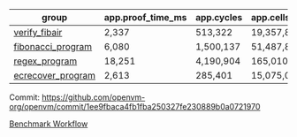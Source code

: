 | group | app.proof_time_ms | app.cycles | app.cells_used | leaf.proof_time_ms | leaf.cycles | leaf.cells_used |
| -- | -- | -- | -- | -- | -- | -- |
| [verify_fibair](https://github.com/openvm-org/openvm/blob/benchmark-results/benchmarks/verify_fibair-1ee9fbaca4fb1fba250327fe230889b0a0721970.md) | 2,337 |  513,322 |  19,357,812 |- | - | - |
| [fibonacci_program](https://github.com/openvm-org/openvm/blob/benchmark-results/benchmarks/fibonacci-1ee9fbaca4fb1fba250327fe230889b0a0721970.md) | 6,080 |  1,500,137 |  51,487,838 | 8,026 |  1,817,697 |  70,261,826 |
| [regex_program](https://github.com/openvm-org/openvm/blob/benchmark-results/benchmarks/regex-1ee9fbaca4fb1fba250327fe230889b0a0721970.md) | 18,251 |  4,190,904 |  165,010,909 | 17,136 |  3,007,693 |  141,619,722 |
| [ecrecover_program](https://github.com/openvm-org/openvm/blob/benchmark-results/benchmarks/ecrecover-1ee9fbaca4fb1fba250327fe230889b0a0721970.md) | 2,613 |  285,401 |  15,075,033 | 21,387 |  4,138,473 |  202,801,986 |


Commit: https://github.com/openvm-org/openvm/commit/1ee9fbaca4fb1fba250327fe230889b0a0721970

[Benchmark Workflow](https://github.com/openvm-org/openvm/actions/runs/12935707120)
